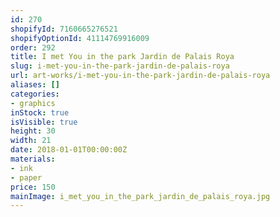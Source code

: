 ```yaml
---
id: 270
shopifyId: 7160665276521
shopifyOptionId: 41114769916009
order: 292
title: I met You in the park Jardin de Palais Roya
slug: i-met-you-in-the-park-jardin-de-palais-roya
url: art-works/i-met-you-in-the-park-jardin-de-palais-roya
aliases: []
categories:
- graphics
inStock: true
isVisible: true
height: 30
width: 21
date: 2018-01-01T00:00:00Z
materials:
- ink
- paper
price: 150
mainImage: i_met_you_in_the_park_jardin_de_palais_roya.jpg
---
```

